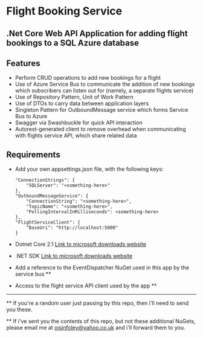 # Flight Booking Service

## .Net Core Web API Application for adding flight bookings to a SQL Azure database

## Features

- Perform CRUD operations to add new bookings for a flight
- Use of Azure Service Bus to communicate the addition of new bookings which subscribers can listen out for (namely, a separate flights service)
- Use of Repository Pattern, Unit of Work Pattern
- Use of DTOs to carry data between application layers
- Singleton Pattern for OutboundMessage service which forms Service Bus to Azure
- Swagger via Swashbuckle for quick API interaction
- Autorest-generated client to remove overhead when communicating with flights service API, which share related data

## Requirements

- Add your own appsettings.json file, with the following keys:

    ```
    "ConnectionStrings": {
        "SQLServer": "<something-here>"
    },
    "OutboundMessageService": {
        "ConnectionString": "<something-here>",
        "TopicName": "<something-here>",
        "PollingIntervalInMilliseconds": <something-here>
    },
    "FlightServiceClient": {
        "BaseUri": "http://localhost:5000"
    }
    ```

- Dotnet Core 2.1 [Link to microsoft downloads website](https://dotnet.microsoft.com/download)
- .NET SDK [Link to microsoft downloads website](https://dotnet.microsoft.com/download)
- Add a reference to the EventDispatcher NuGet used in this app by the service bus **
- Access to the flight service API client used by the app **

---

** If you're a random user just passing by this repo, then i'll need to send you these.

** If i've sent you the contents of this repo, but not these additional NuGets, please email me at oisinfoley@yahoo.co.uk and i'll forward them to you.

